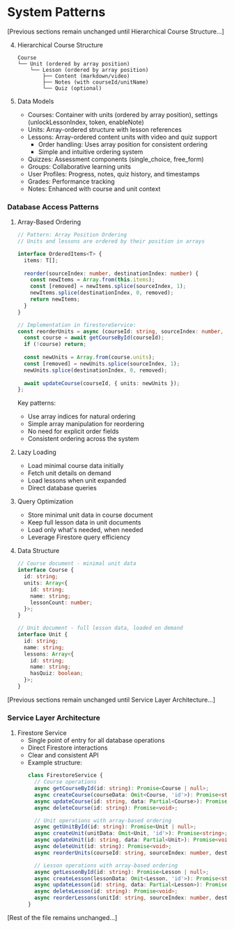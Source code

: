 # System Patterns

[Previous sections remain unchanged until Hierarchical Course Structure...]

4. Hierarchical Course Structure
   ```
   Course
   └── Unit (ordered by array position)
       └── Lesson (ordered by array position)
           ├── Content (markdown/video)
           ├── Notes (with courseId/unitName)
           └── Quiz (optional)
   ```

5. Data Models
   - Courses: Container with units (ordered by array position), settings (unlockLessonIndex, token, enableNote)
   - Units: Array-ordered structure with lesson references
   - Lessons: Array-ordered content units with video and quiz support
     * Order handling: Uses array position for consistent ordering
     * Simple and intuitive ordering system
   - Quizzes: Assessment components (single_choice, free_form)
   - Groups: Collaborative learning units
   - User Profiles: Progress, notes, quiz history, and timestamps
   - Grades: Performance tracking
   - Notes: Enhanced with course and unit context

### Database Access Patterns
1. Array-Based Ordering
   ```typescript
   // Pattern: Array Position Ordering
   // Units and lessons are ordered by their position in arrays
   
   interface OrderedItems<T> {
     items: T[];
     
     reorder(sourceIndex: number, destinationIndex: number) {
       const newItems = Array.from(this.items);
       const [removed] = newItems.splice(sourceIndex, 1);
       newItems.splice(destinationIndex, 0, removed);
       return newItems;
     }
   }
   
   // Implementation in firestoreService:
   const reorderUnits = async (courseId: string, sourceIndex: number, destinationIndex: number) => {
     const course = await getCourseById(courseId);
     if (!course) return;
     
     const newUnits = Array.from(course.units);
     const [removed] = newUnits.splice(sourceIndex, 1);
     newUnits.splice(destinationIndex, 0, removed);
     
     await updateCourse(courseId, { units: newUnits });
   };
   ```
   
   Key patterns:
   - Use array indices for natural ordering
   - Simple array manipulation for reordering
   - No need for explicit order fields
   - Consistent ordering across the system

2. Lazy Loading
   - Load minimal course data initially
   - Fetch unit details on demand
   - Load lessons when unit expanded
   - Direct database queries

3. Query Optimization
   - Store minimal unit data in course document
   - Keep full lesson data in unit documents
   - Load only what's needed, when needed
   - Leverage Firestore query efficiency

4. Data Structure
   ```typescript
   // Course document - minimal unit data
   interface Course {
     id: string;
     units: Array<{
       id: string;
       name: string;
       lessonCount: number;
     }>;
   }

   // Unit document - full lesson data, loaded on demand
   interface Unit {
     id: string;
     name: string;
     lessons: Array<{
       id: string;
       name: string;
       hasQuiz: boolean;
     }>;
   }
   ```

[Previous sections remain unchanged until Service Layer Architecture...]

### Service Layer Architecture
1. Firestore Service
   - Single point of entry for all database operations
   - Direct Firestore interactions
   - Clear and consistent API
   - Example structure:
     ```typescript
     class FirestoreService {
       // Course operations
       async getCourseById(id: string): Promise<Course | null>;
       async createCourse(courseData: Omit<Course, 'id'>): Promise<string>;
       async updateCourse(id: string, data: Partial<Course>): Promise<void>;
       async deleteCourse(id: string): Promise<void>;

       // Unit operations with array-based ordering
       async getUnitById(id: string): Promise<Unit | null>;
       async createUnit(unitData: Omit<Unit, 'id'>): Promise<string>;
       async updateUnit(id: string, data: Partial<Unit>): Promise<void>;
       async deleteUnit(id: string): Promise<void>;
       async reorderUnits(courseId: string, sourceIndex: number, destinationIndex: number): Promise<void>;

       // Lesson operations with array-based ordering
       async getLessonById(id: string): Promise<Lesson | null>;
       async createLesson(lessonData: Omit<Lesson, 'id'>): Promise<string>;
       async updateLesson(id: string, data: Partial<Lesson>): Promise<void>;
       async deleteLesson(id: string): Promise<void>;
       async reorderLessons(unitId: string, sourceIndex: number, destinationIndex: number): Promise<void>;
     }
     ```

[Rest of the file remains unchanged...]
